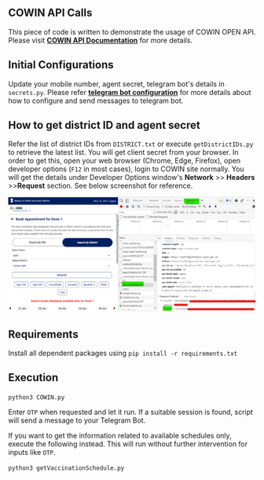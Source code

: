 ## COWIN API Calls

This piece of code is written to demonstrate the usage of COWIN OPEN API. Please visit **[COWIN API Documentation](https://apisetu.gov.in/public/marketplace/api/cowin)** for more details.

## Initial Configurations
Update your mobile number, agent secret, telegram bot's details in `secrets.py`. Please refer **[telegram bot configuration](https://github.com/anksvault/COWIN/blob/main/telegram_bot_config.md)** for more details about how to configure and send messages to telegram bot.

## How to get district ID and agent secret
Refer the list of district IDs from `DISTRICT.txt` or execute `getDistrictIDs.py` to retrieve the latest list. You will get client secret from your browser. In order to get this, open your web browser (Chrome, Edge, Firefox), open developer options (`F12` in most cases), login to COWIN site normally. You will get the details under Developer Options window's **Network** >> **Headers** >>**Request** section. See below screenshot for reference.

![screenshot](/images/agent_secret.png)

## Requirements
Install all dependent packages using `pip install -r requirements.txt`

## Execution
`python3 COWIN.py`

Enter `OTP` when requested and let it run. If a suitable session is found, script will send a message to your Telegram Bot.

If you want to get the information related to available schedules only, execute the following instead. This will run without further intervention for inputs like `OTP`.

`python3 getVaccinationSchedule.py`


